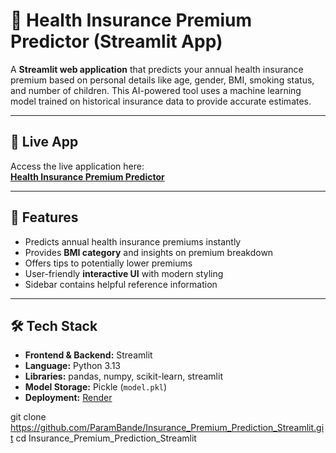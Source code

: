 # 🏥 Health Insurance Premium Predictor (Streamlit App)

A **Streamlit web application** that predicts your annual health insurance premium based on personal details like age, gender, BMI, smoking status, and number of children. This AI-powered tool uses a machine learning model trained on historical insurance data to provide accurate estimates.

---

## 🔗 Live App

Access the live application here:  
[**Health Insurance Premium Predictor**](https://health-insurance-predictor.onrender.com)

---

## 📝 Features

- Predicts annual health insurance premiums instantly  
- Provides **BMI category** and insights on premium breakdown  
- Offers tips to potentially lower premiums  
- User-friendly **interactive UI** with modern styling  
- Sidebar contains helpful reference information  

---

## 🛠 Tech Stack

- **Frontend & Backend:** Streamlit  
- **Language:** Python 3.13  
- **Libraries:** pandas, numpy, scikit-learn, streamlit  
- **Model Storage:** Pickle (`model.pkl`)  
- **Deployment:** [Render](https://render.com)  

git clone https://github.com/ParamBande/Insurance_Premium_Prediction_Streamlit.git
cd Insurance_Premium_Prediction_Streamlit
